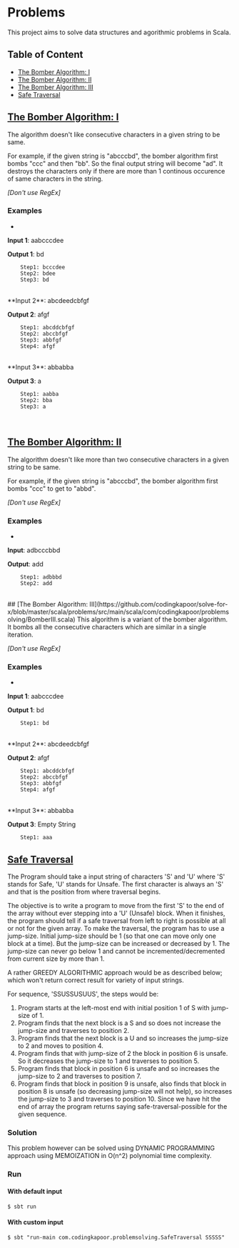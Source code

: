 # Problems
This project aims to solve data structures and agorithmic problems in Scala.

## Table of Content
- [The Bomber Algorithm: I](https://github.com/codingkapoor/solve-for-x/tree/master/scala/problems#the-bomber-algorithm-i)
- [The Bomber Algorithm: II](https://github.com/codingkapoor/solve-for-x/tree/master/scala/problems#the-bomber-algorithm-ii)
- [The Bomber Algorithm: III](https://github.com/codingkapoor/solve-for-x/tree/master/scala/problems#the-bomber-algorithm-iii)
- [Safe Traversal](https://github.com/codingkapoor/solve-for-x/tree/master/scala/problems#safe-traversal)

## [The Bomber Algorithm: I](https://github.com/codingkapoor/solve-for-x/blob/master/scala/problems/src/main/scala/com/codingkapoor/problemsolving/BomberI.scala)
The algorithm doesn't like consecutive characters in a given string to be same. 

For example, if the given string is "abcccbd", the bomber algorithm first bombs "ccc" and then "bb". So the final output string will become "ad". It destroys the characters only if there are more than 1 continous occurence of same characters in the string.

*[Don't use RegEx]*

### Examples
-

**Input 1**: aabcccdee

**Output 1**: bd
```
	Step1: bcccdee
	Step2: bdee
	Step3: bd
```
<br/>
**Input 2**: abcdeedcbfgf

**Output 2**: afgf

```
	Step1: abcddcbfgf
	Step2: abccbfgf
	Step3: abbfgf
	Step4: afgf
```
<br/>
**Input 3**: abbabba

**Output 3**: a

```
	Step1: aabba
	Step2: bba
	Step3: a
```
<br/>

## [The Bomber Algorithm: II](https://github.com/codingkapoor/solve-for-x/blob/master/scala/problems/src/main/scala/com/codingkapoor/problemsolving/BomberII.scala)
The algorithm doesn't like more than two consecutive characters in a given string to be same. 

For example, if the given string is "abcccbd", the bomber algorithm first bombs "ccc" to get to "abbd".

*[Don't use RegEx]*

### Examples
-

**Input**: adbcccbbd

**Output**: add
```
	Step1: adbbbd
	Step2: add
```

<br/>
## [The Bomber Algorithm: III](https://github.com/codingkapoor/solve-for-x/blob/master/scala/problems/src/main/scala/com/codingkapoor/problemsolving/BomberIII.scala)
This algorithm is a variant of the bomber algorithm. It bombs all the consecutive characters which are similar in a single iteration.

*[Don't use RegEx]*

### Examples
-

**Input 1**: aabcccdee

**Output 1**: bd

```
	Step1: bd
```
<br/>
**Input 2**: abcdeedcbfgf

**Output 2**: afgf

```
	Step1: abcddcbfgf
	Step2: abccbfgf
	Step3: abbfgf
	Step4: afgf
```
<br/>
**Input 3**: abbabba

**Output 3**: Empty String

```
	Step1: aaa
```

## [Safe Traversal](https://github.com/codingkapoor/solve-for-x/blob/master/scala/problems/src/main/scala/com/codingkapoor/problemsolving/SafeTraversal.scala)

The Program should take a input string of characters 'S' and 'U' where 'S' stands for Safe, 'U' stands for Unsafe. The first character is always an 'S' and that is the position from where traversal begins. 

The objective is to write a program to move from the first 'S' to the end of the array without ever stepping into a 'U' (Unsafe) block. When it finishes, the program should tell if a safe traversal from left to right is possible at all or not for the given array. To make the traversal, the program has to use a jump-size. Initial jump-size should be 1 (so that one can move only one block at a time). But the jump-size can be increased or decreased by 1. The jump-size can never go below 1 and cannot be incremented/decremented from current size by more than 1.

A rather GREEDY ALGORITHMIC approach would be as described below; which won't return correct result for variety of input strings.

For sequence, 'SSUSSUSUUS', the steps would be:

1. Program starts at the left-most end with initial position 1 of S with jump-size of 1.
2. Program finds that the next block is a S and so does not increase the jump-size and traverses to position 2.
3. Program finds that the next block is a U and so increases the jump-size to 2 and moves to position 4.
4.  Program finds that with jump-size of 2 the block in position 6 is unsafe. So it decreases the jump-size to 1 and traverses to position 5.
5. Program finds that block in position 6 is unsafe and so increases the jump-size to 2 and traverses to position 7.
6. Program finds that block in position 9 is unsafe, also finds that block in position 8 is unsafe (so decreasing jump-size will not help), so increases the jump-size to 3 and traverses to position 10. Since we have hit the end of array the program returns saying safe-traversal-possible for the given sequence.

### Solution
This problem however can be solved using DYNAMIC PROGRAMMING approach using MEMOIZATION in O(n^2) polynomial time complexity.

### Run
#### With default input

```
$ sbt run
```

#### With custom input

```
$ sbt "run-main com.codingkapoor.problemsolving.SafeTraversal SSSSS"
```
